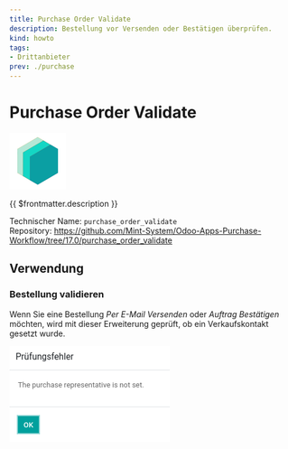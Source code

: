 ```yaml
---
title: Purchase Order Validate
description: Bestellung vor Versenden oder Bestätigen überprüfen.
kind: howto
tags:
- Drittanbieter
prev: ./purchase
---
```

# Purchase Order Validate
![icon_oms_box](attachments/icons_odoo_mint_system.png)

{{ $frontmatter.description }}

Technischer Name: `purchase_order_validate`\
Repository: <https://github.com/Mint-System/Odoo-Apps-Purchase-Workflow/tree/17.0/purchase_order_validate>

## Verwendung

### Bestellung validieren

Wenn Sie eine Bestellung *Per E-Mail Versenden* oder *Auftrag Bestätigen* möchten, wird mit dieser Erweiterung geprüft, ob ein Verkaufskontakt gesetzt wurde.

![](attachments/Purchase%20Order%20Validate%20Message.png)
